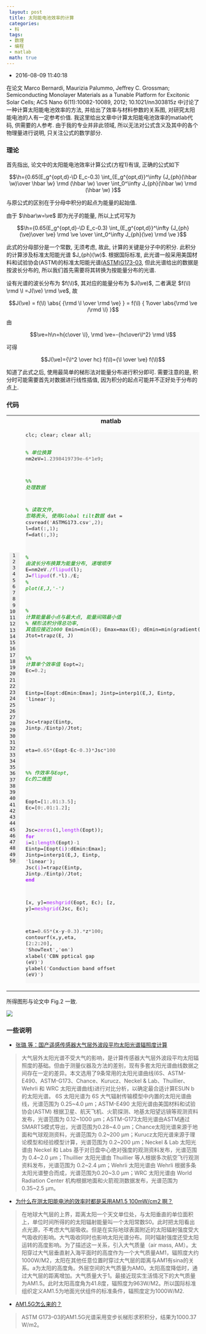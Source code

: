 ```yaml
---
 layout: post
 title: 太阳能电池效率的计算
 categories:
 - 科
 tags:
 - 数理
 - 编程
 - matlab
 math: true
---
```


- 2016-08-09 11:40:18

在论文 Marco Bernardi, Maurizia Palummo, Jeffrey C. Grossman; Semiconducting Monolayer Materials as a Tunable Platform for Excitonic Solar Cells; ACS Nano 6(11):10082-10089, 2012; 10.1021/nn303815z 中讨论了一种计算太阳能电池效率的方法, 并给出了效率与材料参数的关系图, 对研究太阳能电池的人有一定参考价值. 我这里给出文章中计算太阳能电池效率的matlab代码, 供需要的人参考. 由于我的专业并非此领域, 所以无法对公式含义及其中的各个物理量进行说明, 只关注公式的数学部分.

### 理论

首先指出, 论文中的太阳能电池效率计算公式(方程1)有误, 正确的公式如下

$$\h={0.65(E_g^{opt,d}-\D E_c-0.3) \int_{E_g^{opt,d}}^\infty {J_{ph}(\hbar \w)\over \hbar \w} \rmd (\hbar \w)  \over \int_0^\infty J_{ph}(\hbar \w) \rmd (\hbar \w) }$$

与原公式的区别在于分母中积分的起点为能量的起始值.

由于 $\hbar\w=\ve$ 即为光子的能量, 所以上式可写为

$$\h={0.65(E_g^{opt,d}-\D E_c-0.3) \int_{E_g^{opt,d}}^\infty {J_{ph}(\ve)\over \ve} \rmd \ve  \over \int_0^\infty J_{ph}(\ve) \rmd \ve }$$

此式的分母部分是一个常数, 无须考虑, 故此, 计算的关键是分子中的积分. 此积分的计算涉及标准太阳能光谱 $J_{ph}(\w)$. 根据国际标准, 此光谱一般采用美国材料和试验协会(ASTM)的标准太阳能光谱[(ASTM)G173-03](http://rredc.nrel.gov/solar/spectra/am1.5), 但此光谱给出的数据是按波长分布的, 所以我们首先需要将其转换为按能量分布的光谱.

设有光谱的波长分布为 $f(\l)$, 其对应的能量分布为 $J(\ve)$, 二者满足 $f(\l) \rmd \l =J(\ve) \rmd \ve$, 故

$$J(\ve) = f(\l) \abs{ {\rmd \l \over \rmd \ve} } =  f(\l) { 1\over \abs{\rmd \ve /\rmd \l} }$$

由

$$\ve=h\n=h{c\over \l}, \rmd \ve=-{hc\over\l^2} \rmd \l$$

可得

$$J(\ve)={\l^2 \over hc} f(\l)={\l \over \ve} f(\l)$$

知道了此式之后, 使用最简单的梯形法对能量分布进行积分即可. 需要注意的是, 积分时可能需要首先对数据进行线性插值, 因为积分的起点可能并不正好处于分布的点上.

### 代码

<table class="highlighttable"><th colspan="2">matlab</th><tr><td><div class="linenodiv" style="background-color: #f0f0f0; padding-right: 10px"><pre style="line-height: 125%"> 1
 2
 3
 4
 5
 6
 7
 8
 9
10
11
12
13
14
15
16
17
18
19
20
21
22
23
24
25
26
27
28
29
30
31
32
33
34
35
36
37
38
39
40
41
42
43
44
45
46
47
48
49
50</pre></div></td><td class="code"><div class="highlight" style="background: #f8f8f8"><pre style="line-height: 125%">clc; clear; clear all;

<span style="color: #008800; font-style: italic">% 单位换算</span>
nm2eV=<span style="color: #666666">1.2398419739e-6*1e9</span>;

<span style="color: #008800; font-style: italic">%% 处理数据</span>

<span style="color: #008800; font-style: italic">% 读取文件, 忽略表头, 使用Global tilt数据</span>
dat = csvread(<span style="color: #BB4444">&#39;</span>ASTMG173.csv<span style="color: #666666">&#39;</span>,<span style="color: #666666">2</span>);
l=dat(:,<span style="color: #666666">1</span>); f=dat(:,<span style="color: #666666">3</span>);

<span style="color: #008800; font-style: italic">% 由波长分布换算为能量分布, 递增顺序</span>
E=nm2eV<span style="color: #666666">./</span><span style="color: #AA22FF">flipud</span>(l);
J=<span style="color: #AA22FF">flipud</span>(f<span style="color: #666666">.*</span>l)<span style="color: #666666">./</span>E;
<span style="color: #008800; font-style: italic">% plot(E,J,&#39;-&#39;)</span>

<span style="color: #008800; font-style: italic">% 计算能量最小点与最大点, 能量间隔最小值</span>
<span style="color: #008800; font-style: italic">% 梯形法积分得总功率, 其值应接近1000</span>
Emin=min(E); Emax=max(E);
dEmin=min(gradient(E));
Jtot=trapz(E, J)

<span style="color: #008800; font-style: italic">%% 计算单个效率值</span>
Eopt=<span style="color: #666666">2</span>; Ec=<span style="color: #666666">0.2</span>;

Eintp=[Eopt:dEmin:Emax];
Jintp=interp1(E,J, Eintp, <span style="color: #BB4444">&#39;</span>linear<span style="color: #666666">&#39;</span>);

Jsc=trapz(Eintp, Jintp<span style="color: #666666">./</span>Eintp)<span style="color: #666666">/</span>Jtot;

eta=<span style="color: #666666">0.65*</span>(Eopt<span style="color: #666666">-</span>Ec<span style="color: #666666">-0.3</span>)<span style="color: #666666">*</span>Jsc<span style="color: #666666">*100</span>

<span style="color: #008800; font-style: italic">%% 作效率与Eopt, Ec的二维图</span>

Eopt=[<span style="color: #666666">1</span>:.<span style="color: #666666">01</span>:<span style="color: #666666">3.5</span>]; Ec=[<span style="color: #666666">0</span>:.<span style="color: #666666">01</span>:<span style="color: #666666">1.2</span>];

Jsc=<span style="color: #AA22FF">zeros</span>(<span style="color: #666666">1</span>,<span style="color: #AA22FF">length</span>(Eopt));
<span style="color: #AA22FF; font-weight: bold">for</span> <span style="color: #AA22FF">i</span>=<span style="color: #666666">1</span>:<span style="color: #AA22FF">length</span>(Eopt)<span style="color: #666666">-1</span>
    Eintp=[Eopt(<span style="color: #AA22FF">i</span>):dEmin:Emax];
    Jintp=interp1(E,J, Eintp, <span style="color: #BB4444">&#39;</span>linear<span style="color: #666666">&#39;</span>);
    Jsc(<span style="color: #AA22FF">i</span>)=trapz(Eintp, Jintp<span style="color: #666666">./</span>Eintp)<span style="color: #666666">/</span>Jtot;
<span style="color: #AA22FF; font-weight: bold">end</span>

[x, y]=<span style="color: #AA22FF">meshgrid</span>(Eopt, Ec);
[z, y]=<span style="color: #AA22FF">meshgrid</span>(Jsc, Ec);

eta=<span style="color: #666666">0.65*</span>(x<span style="color: #666666">-</span>y<span style="color: #666666">-0.3</span>)<span style="color: #666666">.*</span>z<span style="color: #666666">*100</span>;
contourf(x,y,eta, [<span style="color: #666666">2</span>:<span style="color: #666666">2</span>:<span style="color: #666666">20</span>], <span style="color: #BB4444">&#39;</span>ShowText<span style="color: #666666">&#39;</span>,<span style="color: #BB4444">&#39;</span>on<span style="color: #666666">&#39;</span>)
xlabel(<span style="color: #BB4444">&#39;</span>CBN pptical gap (eV)<span style="color: #666666">&#39;</span>)
ylabel(<span style="color: #BB4444">&#39;</span>Conduction band offset (eV)<span style="color: #666666">&#39;</span>)
</pre></div>
</td></tr></table>

所得图形与论文中 Fig.2 一致.

![](https://jerkwin.github.io/pic/2016/ASM.png)

### 一些说明

- [张璐 等：国产遥感传感器大气层外波段平均太阳光谱辐照度计算](http://www.dqxxkx.cn/CN/abstract/abstract24958.shtml)

> 大气层外太阳光谱不受大气的影响，是计算传感器大气层外波段平均太阳辐照度的基础。但由于测量仪器及方法的差别，现有多套太阳光谱曲线数据之间存在一定的差异。本文选用了9条常用的太阳光谱曲线(6S、ASTM-E490、ASTM-G173、Chance、Kurucz、Neckel & Lab、Thuillier、Wehrli 和 WRC 太阳光谱曲线)进行对比分析，以确定最合适计算ESUN b 的太阳光谱。
> 6S 太阳光谱为 6S 大气辐射传输模型中内置的太阳光谱曲线，光谱范围为 0.25~4.0 μm；ASTM-E490 太阳光谱由美国材料和试验协会(ASTM) 根据卫星、航天飞机、火箭探测、地基太阳望远镜等观测资料发布，光谱范围为 0.12~1000 μm；ASTM-G173太阳光谱由ASTM通过SMARTS模式导出，光谱范围为0.28~4.0 μm；Chance太阳光谱来源于地面和气球观测资料，光谱范围为 0.2~200 μm；Kurucz太阳光谱来源于理论模型和经验模型计算，光谱范围为 0.2~200 μm；Neckel & Lab 太阳光谱由 Neckel 和 Labs 基于对日盘中心绝对强度的观测资料发布，光谱范围为 0.4~2.0 μm；Thuillier 太阳光谱由 Thuillier 等人根据多次航空飞行观测资料发布，光谱范围为 0.2~2.4 μm；Wehrli 太阳光谱由 Wehrli 根据多条太阳光谱整合而成，光谱范围为0.20~3.0 μm；WRC 太阳光谱由 World Radiation Center 机构根据地面和火箭观测数据发布，光谱范围为0.35~2.5 μm。

- [为什么在测太阳能电池的效率时都是采用AM1.5 100mW/cm2 啊？](http://muchong.com/bbs/viewthread.php?tid=9926849&fpage=5&target=blank)

> 在地球大气层的上界，距离太阳一个天文单位处，与太阳垂直的单位面积上，单位时间所得的的太阳辐射能量叫一个太阳常数S0。此时把太阳看出点光源，不考虑大气层吸收。但是在实际地球表面附近的太阳辐射强度受大气吸收的影响。大气吸收同时也影响太阳光谱分布。同时辐射强度还受太阳运转的高度影响。为了描述这一关系，引入大气质量（air mass, AM）。太阳穿过大气层垂直射入海平面时的高度作为一个大气质量AM1，辐照度大约1000W/M2，太阳在其他任意位置时穿过大气层的距离与AM1有sina的关系。a为太阳的高度角。外层空间的大气质量为AM0。太阳高度降低时，通过大气层的距离增加。大气质量大于1。最接近现实生活情况下的大气质量为AM1.5。此时太阳高度角为41.8度，辐照度为963W/M2。所以国际标准组织定义AM1.5为地面光伏组件的标准条件，辐照度定为1000W/M2.

- [AM1.5G怎么来的？](http://blog.sciencenet.cn/blog-616448-889852.html)

> ASTM G173–03的AM1.5G光谱采用变步长梯形求积积分，结果为1000.37 W/m2。
